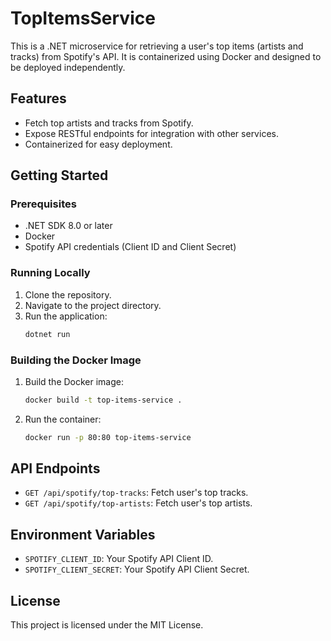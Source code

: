 # TopItemsService

This is a .NET microservice for retrieving a user's top items (artists and tracks) from Spotify's API. It is containerized using Docker and designed to be deployed independently.

## Features
- Fetch top artists and tracks from Spotify.
- Expose RESTful endpoints for integration with other services.
- Containerized for easy deployment.

## Getting Started

### Prerequisites
- .NET SDK 8.0 or later
- Docker
- Spotify API credentials (Client ID and Client Secret)

### Running Locally
1. Clone the repository.
2. Navigate to the project directory.
3. Run the application:
   ```bash
   dotnet run
   ```

### Building the Docker Image
1. Build the Docker image:
   ```bash
   docker build -t top-items-service .
   ```
2. Run the container:
   ```bash
   docker run -p 80:80 top-items-service
   ```

## API Endpoints
- `GET /api/spotify/top-tracks`: Fetch user's top tracks.
- `GET /api/spotify/top-artists`: Fetch user's top artists.

## Environment Variables
- `SPOTIFY_CLIENT_ID`: Your Spotify API Client ID.
- `SPOTIFY_CLIENT_SECRET`: Your Spotify API Client Secret.

## License
This project is licensed under the MIT License.

